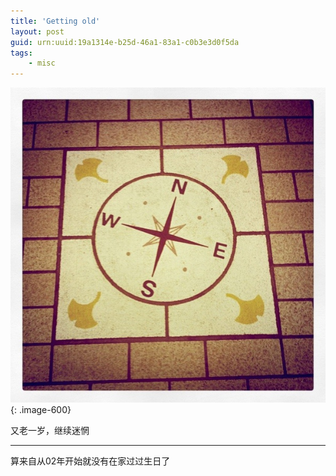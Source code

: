 ```yaml
---
title: 'Getting old'
layout: post
guid: urn:uuid:19a1314e-b25d-46a1-83a1-c0b3e3d0f5da
tags:
    - misc
---
```


![""](/media/files/2011/03/28/compass.jpg){: .image-600}

又老一岁，继续迷惘

---

算来自从02年开始就没有在家过过生日了

